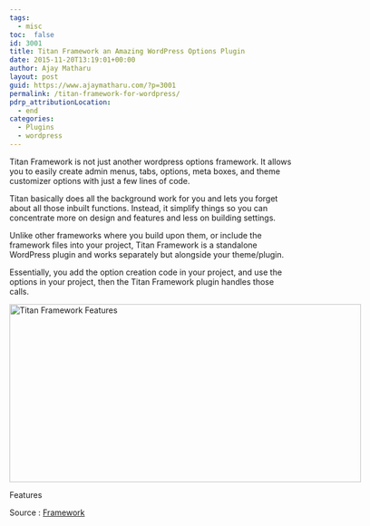 ```yaml
---
tags: 
  - misc
toc:  false
id: 3001
title: Titan Framework an Amazing WordPress Options Plugin
date: 2015-11-20T13:19:01+00:00
author: Ajay Matharu
layout: post
guid: https://www.ajaymatharu.com/?p=3001
permalink: /titan-framework-for-wordpress/
pdrp_attributionLocation:
  - end
categories:
  - Plugins
  - wordpress
---
```

Titan Framework is not just another wordpress options framework. It allows you to easily create admin menus, tabs, options, meta boxes, and theme customizer options with just a few lines of code.

Titan basically does all the background work for you and lets you forget about all those inbuilt functions. Instead, it simplify things so you can concentrate more on design and features and less on building settings.

Unlike other frameworks where you build upon them, or include the framework files into your project, Titan Framework is a standalone WordPress plugin and works separately but alongside your theme/plugin.

Essentially, you add the option creation code in your project, and use the options in your project, then the Titan Framework plugin handles those calls.

<div id="attachment_3002" style="width: 630px" class="wp-caption alignnone">
  <a href="https://www.titanframework.net/" target="_blank"><img class="wp-image-3002 size-large" src="https://www.ajaymatharu.com/wp-content/uploads/2015/11/TitanFX-1024x519.png" alt="Titan Framework Features" width="620" height="314" srcset="https://www.ajaymatharu.com/wp-content/uploads/2015/11/TitanFX-300x152.png 300w, https://www.ajaymatharu.com/wp-content/uploads/2015/11/TitanFX-1024x519.png 1024w, https://www.ajaymatharu.com/wp-content/uploads/2015/11/TitanFX.png 1052w" sizes="(max-width: 620px) 100vw, 620px" /></a>
  
  <p class="wp-caption-text">
    Features
  </p>
</div>

Source : <a href="https://www.titanframework.net/" target="_blank">Framework</a>

&nbsp;
